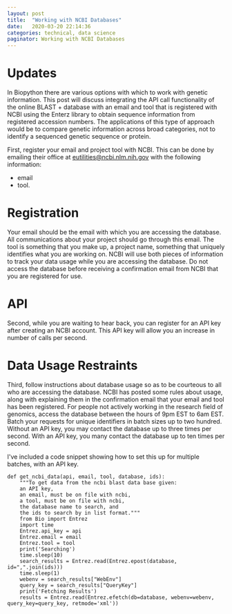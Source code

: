 ```yaml
---
layout: post
title:  "Working with NCBI Databases"
date:   2020-03-20 22:14:36
categories: technical, data science
paginator: Working with NCBI Databases
---
```

# Updates

In Biopython there are various options with which to work with genetic information.
This post will discuss integrating the API call functionality of the online
BLAST + database with an email and tool that is registered with NCBI using
the Enterz library to obtain sequence information from registered accession numbers.
The applications of this type of approach would be to compare genetic information
across broad categories, not to identify a sequenced genetic sequence or protein.

First, register your email and project tool with NCBI. This can be done by
emailing their office at	eutilities@ncbi.nlm.nih.gov with the following information:
- email
- tool.

# Registration

Your email should be the email with which you are accessing the database. All
communications about your project should go through this email. The tool is something
that you make up, a project name, something that uniquely identifies what you are
working on. NCBI will use both pieces of information to track your data usage
while you are accessing the database.
Do not access the database before receiving a confirmation email from NCBI that
you are registered for use.

# API

Second, while you are waiting to hear back, you can register for an API key after
creating an NCBI account. This API key will allow you an increase in number of calls per second.

# Data Usage Restraints

Third, follow instructions about database usage so as to be courteous to all who
are accessing the database. NCBI has posted some rules about usage, along with
explaining them in the confirmation email that your email and tool has been registered.
For people not actively working in the research field of genomics, access the database
between the hours of 9pm EST to 6am EST. Batch your requests for unique identifiers
in batch sizes up to two hundred. Without an API key, you may contact the database
up to three times per second. With an API key, you many contact the database up
to ten times per second.

I've included a code snippet showing how to set this up for multiple batches,
with an API key.

```
def get_ncbi_data(api, email, tool, database, ids):
    """To get data from the ncbi blast data base given:
    an API key,
    an email, must be on file with ncbi,
    a tool, must be on file with ncbi,
    the database name to search, and
    the ids to search by in list format."""
    from Bio import Entrez
    import time
    Entrez.api_key = api
    Entrez.email = email
    Entrez.tool = tool
    print('Searching')
    time.sleep(10)
    search_results = Entrez.read(Entrez.epost(database, id=",".join(ids)))
    time.sleep(1)
    webenv = search_results["WebEnv"]
    query_key = search_results["QueryKey"]
    print('Fetching Results')
    results = Entrez.read(Entrez.efetch(db=database, webenv=webenv, query_key=query_key, retmode='xml'))
```
